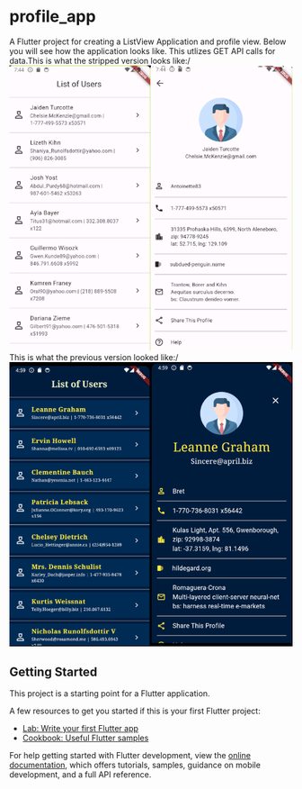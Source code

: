 # profile_app

A Flutter project for creating a ListView Application and profile view. Below you will see how the application looks like. This utlizes GET API calls for data.This is what the stripped version looks like:/
![Image Name](images/stripped.png)
This is what the previous version looked like:/
![Image Name](images/images.png)

## Getting Started

This project is a starting point for a Flutter application.

A few resources to get you started if this is your first Flutter project:

- [Lab: Write your first Flutter app](https://docs.flutter.dev/get-started/codelab)
- [Cookbook: Useful Flutter samples](https://docs.flutter.dev/cookbook)

For help getting started with Flutter development, view the
[online documentation](https://docs.flutter.dev/), which offers tutorials,
samples, guidance on mobile development, and a full API reference.
